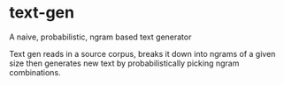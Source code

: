 text-gen
========

A naive, probabilistic, ngram based text generator

Text gen reads in a source corpus, breaks it down into ngrams
of a given size then generates new text by probabilistically
picking ngram combinations.
